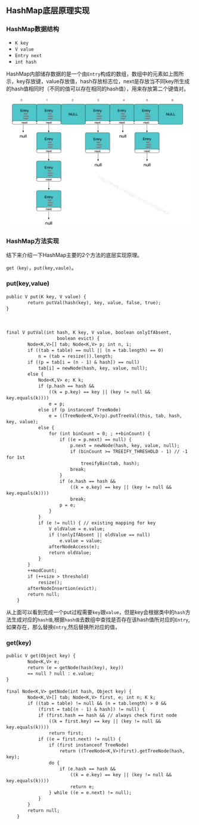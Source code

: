 ## HashMap底层原理实现
### HashMap数据结构
* ```K key```
* ```V value```
* ```Entry next```
* ```int hash```


HashMap内部储存数据的是一个由```Entry```构成的数组，数组中的元素如上图所示，key存放键，value存放值，hash存放标志位，next是存放当不同key所生成的hash值相同时（不同的值可以存在相同的hash值），用来存放第二个键值对。

![HashMap](https://github.com/StackTc/java/blob/master/photos/1517245358258.jpg "HashMap")





### HashMap方法实现
结下来介绍一下HashMap主要的2个方法的底层实现原理。

```get（key）```，```put(key,vaule)```。

### put(key,value)

```
public V put(K key, V value) {
        return putVal(hash(key), key, value, false, true);
}



final V putVal(int hash, K key, V value, boolean onlyIfAbsent,
                   boolean evict) {
        Node<K,V>[] tab; Node<K,V> p; int n, i;
        if ((tab = table) == null || (n = tab.length) == 0)
            n = (tab = resize()).length;
        if ((p = tab[i = (n - 1) & hash]) == null)
            tab[i] = newNode(hash, key, value, null);
        else {
            Node<K,V> e; K k;
            if (p.hash == hash &&
                ((k = p.key) == key || (key != null && key.equals(k))))
                e = p;
            else if (p instanceof TreeNode)
                e = ((TreeNode<K,V>)p).putTreeVal(this, tab, hash, key, value);
            else {
                for (int binCount = 0; ; ++binCount) {
                    if ((e = p.next) == null) {
                        p.next = newNode(hash, key, value, null);
                        if (binCount >= TREEIFY_THRESHOLD - 1) // -1 for 1st
                            treeifyBin(tab, hash);
                        break;
                    }
                    if (e.hash == hash &&
                        ((k = e.key) == key || (key != null && key.equals(k))))
                        break;
                    p = e;
                }
            }
            if (e != null) { // existing mapping for key
                V oldValue = e.value;
                if (!onlyIfAbsent || oldValue == null)
                    e.value = value;
                afterNodeAccess(e);
                return oldValue;
            }
        }
        ++modCount;
        if (++size > threshold)
            resize();
        afterNodeInsertion(evict);
        return null;
    }

```
从上面可以看到完成一个put过程需要```key```跟```value```，但是key会根据类中的```hash```方法生成对应的```hash值```,根据```hash值```去数组中查找是否存在该hash值所对应的```Entry```,如果存在，那么替换```Entry```,然后替换所对应的值，

### get(key)

```
public V get(Object key) {
        Node<K,V> e;
        return (e = getNode(hash(key), key)) 
        == null ? null : e.value;
}

final Node<K,V> getNode(int hash, Object key) {
        Node<K,V>[] tab; Node<K,V> first, e; int n; K k;
        if ((tab = table) != null && (n = tab.length) > 0 &&
            (first = tab[(n - 1) & hash]) != null) {
            if (first.hash == hash && // always check first node
                ((k = first.key) == key || (key != null && key.equals(k))))
                return first;
            if ((e = first.next) != null) {
                if (first instanceof TreeNode)
                    return ((TreeNode<K,V>)first).getTreeNode(hash, key);
                do {
                    if (e.hash == hash &&
                        ((k = e.key) == key || (key != null && key.equals(k))))
                        return e;
                } while ((e = e.next) != null);
            }
        }
        return null;
    }

```

